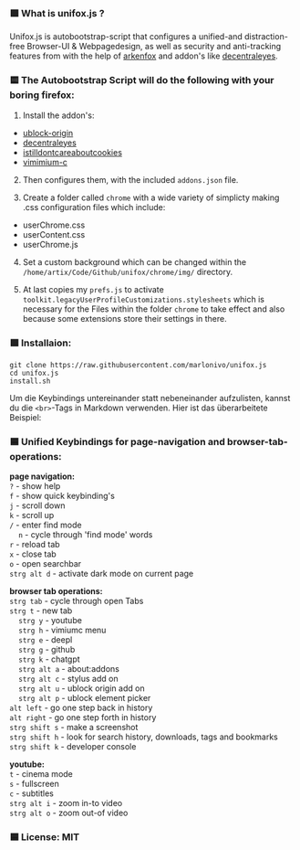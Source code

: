### 🟪 What is unifox.js ?
Unifox.js is autobootstrap-script that configures a unified-and distraction-free Browser-UI & Webpagedesign, as well as security and anti-tracking features from with the help of [arkenfox](https://github.com/arkenfox/user.js/) and addon's like [decentraleyes](https://decentraleyes.org/).

### 🟨 The Autobootstrap Script will do the following with your boring firefox:

1. Install the addon's:
- [ublock-origin](https://ublockorigin.com/)
- [decentraleyes](https://decentraleyes.org/)
- [istilldontcareaboutcookies](https://www.stilldontcareaboutcookies.com/)
- [vimimium-c](https://github.com/gdh1995/vimium-c)
  
2. Then configures them, with the included `addons.json` file.

3. Create a folder called `chrome` with a wide variety of simplicty making .css configuration files which include:
- userChrome.css
- userContent.css
- userChrome.js

4. Set a custom background which can be changed within the `/home/artix/Code/Github/unifox/chrome/img/` directory.

5. At last copies my `prefs.js` to activate `toolkit.legacyUserProfileCustomizations.stylesheets` which is necessary for the Files within the folder `chrome` to take effect and also because some extensions store their settings in there.
   
### 🟩 Installaion:
```
git clone https://raw.githubusercontent.com/marlonivo/unifox.js
cd unifox.js
install.sh
```
Um die Keybindings untereinander statt nebeneinander aufzulisten, kannst du die `<br>`-Tags in Markdown verwenden. Hier ist das überarbeitete Beispiel:

### 🟦 Unified Keybindings for page-navigation and browser-tab-operations:

**page navigation:**<br>
`?` - show help<br>
`f` - show quick keybinding's<br>
`j` - scroll down<br>
`k` - scroll up<br>
`/` - enter find mode<br>
&nbsp;&nbsp;&nbsp;&nbsp;`n` - cycle through 'find mode' words<br>
`r` - reload tab<br>
`x` - close tab<br>
`o` - open searchbar<br>
`strg alt d` - activate dark mode on current page

**browser tab operations:**<br>
`strg tab` - cycle through open Tabs<br>
`strg t` - new tab<br>
&nbsp;&nbsp;&nbsp;&nbsp;`strg y` - youtube<br>
&nbsp;&nbsp;&nbsp;&nbsp;`strg h` - vimiumc menu<br>
&nbsp;&nbsp;&nbsp;&nbsp;`strg e` - deepl<br>
&nbsp;&nbsp;&nbsp;&nbsp;`strg g` - github<br>
&nbsp;&nbsp;&nbsp;&nbsp;`strg k` - chatgpt<br>
&nbsp;&nbsp;&nbsp;&nbsp;`strg alt a` - about:addons<br>
&nbsp;&nbsp;&nbsp;&nbsp;`strg alt c` - stylus add on<br>
&nbsp;&nbsp;&nbsp;&nbsp;`strg alt u` - ublock origin add on<br>
&nbsp;&nbsp;&nbsp;&nbsp;`strg alt p` - ublock element picker<br>
`alt left` - go one step back in history<br>
`alt right` - go one step forth in history<br>
`strg shift s` - make a screenshot<br>
`strg shift h` - look for search history, downloads, tags and bookmarks<br>
`strg shift k` - developer console

**youtube:**<br>
`t` - cinema mode<br>
`s` - fullscreen<br>
`c` - subtitles<br>
`strg alt i` - zoom in-to video<br>
`strg alt o` - zoom out-of video

### 🟦 License: MIT




